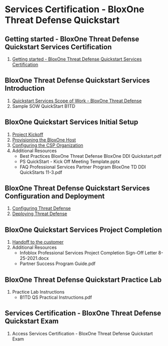 # Services Certification - BloxOne Threat Defense Quickstart

## Getting started - BloxOne Threat Defense Quickstart Services Certification
1. [Getting started - BloxOne Threat Defense Quickstart Services Certification](1-1_getting_started.md)

## BloxOne Threat Defense Quickstart Services Introduction
1. [Quickstart Services Scope of Work - BloxOne Threat Defense](2-1_scope_of_work.md)
2. Sample SOW QuickStart B1TD

## BloxOne Quickstart Services Initial Setup
1. [Project Kickoff](3-1_project_kickoff.md)
2. [Provisioning the BloxOne Host](3-2_provisioning_bloxone_host.md)
3. [Configuring the CSP Organization](3-3_configuring_csp_organization.md)
4. Additional Resources
    * Best Practices BloxOne Threat Defense BloxOne DDI Quickstart.pdf
    * PS QuickStart - Kick Off Meeting Template.pptx
    * FAQ Professional Services Partner Program BloxOne TD DDI QuickStarts 11-3.pdf

## BloxOne Threat Defense Quickstart Services Configuration and Deployment
1. [Configuring Threat Defense](4-1_configuring_td.md)
3. [Deploying Threat Defense](4-2_deploying_td.md)

## BloxOne Quickstart Services Project Completion
1. [Handoff to the customer](5-1_handoff.md)
2. Additional Resources
    * Infoblox Professional Services Project Completion Sign-Off Letter 8-25-2021.docx
    * Partner Success Program Guide.pdf

## BloxOne Threat Defense Quickstart Practice Lab
1. Practice Lab Instructions
    * B1TD QS Practical Instructions.pdf

## Services Certification - BloxOne Threat Defense Quickstart Exam
1. Access Services Certification - BloxOne Threat Defense Quickstart Exam
